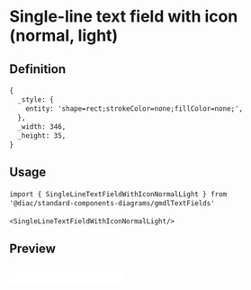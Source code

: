 # Single-line text field with icon (normal, light)

## Definition

```
{
  _style: { 
    entity: 'shape=rect;strokeColor=none;fillColor=none;',
  },
  _width: 346,
  _height: 35,
}
```

## Usage

```
import { SingleLineTextFieldWithIconNormalLight } from '@diac/standard-components-diagrams/gmdlTextFields'

<SingleLineTextFieldWithIconNormalLight/>
```

## Preview

<img src="./single-line-text-field-with-icon-normal-light.png" width="200"/>
